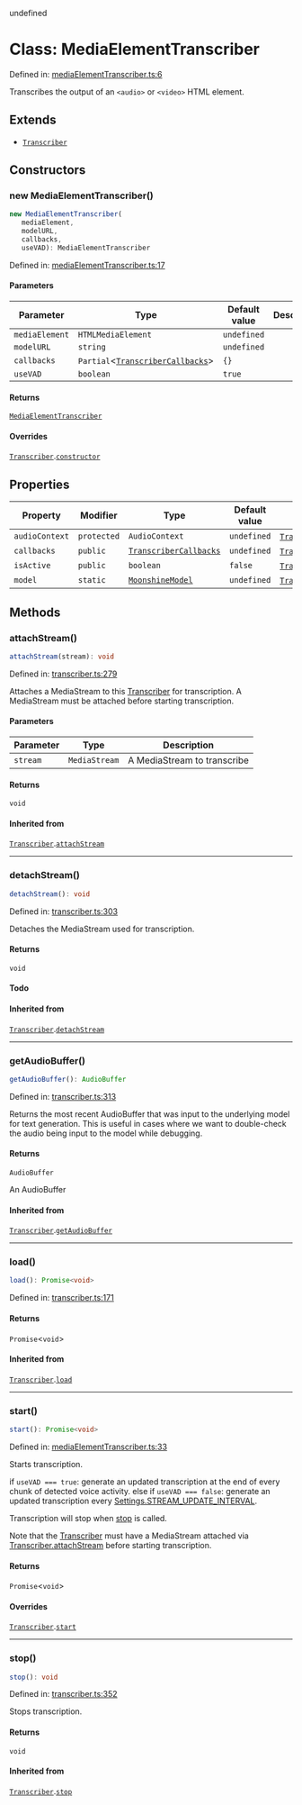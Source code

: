 undefined
# Class: MediaElementTranscriber

Defined in: [mediaElementTranscriber.ts:6](https://github.com/usefulsensors/moonshine-js/blob/main/src/mediaElementTranscriber.ts#L6)

Transcribes the output of an `<audio>` or `<video>` HTML element.

## Extends

- [`Transcriber`](/docs/api/classes/transcriber)

## Constructors

### new MediaElementTranscriber()

```ts
new MediaElementTranscriber(
   mediaElement, 
   modelURL, 
   callbacks, 
   useVAD): MediaElementTranscriber
```

Defined in: [mediaElementTranscriber.ts:17](https://github.com/usefulsensors/moonshine-js/blob/main/src/mediaElementTranscriber.ts#L17)

#### Parameters

| Parameter | Type | Default value | Description |
| ------ | ------ | ------ | ------ |
| `mediaElement` | `HTMLMediaElement` | `undefined` |  |
| `modelURL` | `string` | `undefined` |  |
| `callbacks` | `Partial`\<[`TranscriberCallbacks`](/docs/api/interfaces/transcribercallbacks)\> | `{}` |  |
| `useVAD` | `boolean` | `true` |  |

#### Returns

[`MediaElementTranscriber`](/docs/api/classes/mediaelementtranscriber)

#### Overrides

[`Transcriber`](/docs/api/classes/transcriber).[`constructor`](/docs/api/classes/transcriber#constructors)

## Properties

| Property | Modifier | Type | Default value | Inherited from | Defined in |
| ------ | ------ | ------ | ------ | ------ | ------ |
| <a id="audiocontext"></a> `audioContext` | `protected` | `AudioContext` | `undefined` | [`Transcriber`](/docs/api/classes/transcriber).[`audioContext`](/docs/api/classes/transcriber#audiocontext) | [transcriber.ts:105](https://github.com/usefulsensors/moonshine-js/blob/main/src/transcriber.ts#L105) |
| <a id="callbacks-1"></a> `callbacks` | `public` | [`TranscriberCallbacks`](/docs/api/interfaces/transcribercallbacks) | `undefined` | [`Transcriber`](/docs/api/classes/transcriber).[`callbacks`](/docs/api/classes/transcriber#callbacks-1) | [transcriber.ts:99](https://github.com/usefulsensors/moonshine-js/blob/main/src/transcriber.ts#L99) |
| <a id="isactive"></a> `isActive` | `public` | `boolean` | `false` | [`Transcriber`](/docs/api/classes/transcriber).[`isActive`](/docs/api/classes/transcriber#isactive) | [transcriber.ts:106](https://github.com/usefulsensors/moonshine-js/blob/main/src/transcriber.ts#L106) |
| <a id="model"></a> `model` | `static` | [`MoonshineModel`](/docs/api/classes/moonshinemodel) | `undefined` | [`Transcriber`](/docs/api/classes/transcriber).[`model`](/docs/api/classes/transcriber#model) | [transcriber.ts:98](https://github.com/usefulsensors/moonshine-js/blob/main/src/transcriber.ts#L98) |

## Methods

### attachStream()

```ts
attachStream(stream): void
```

Defined in: [transcriber.ts:279](https://github.com/usefulsensors/moonshine-js/blob/main/src/transcriber.ts#L279)

Attaches a MediaStream to this [Transcriber](/docs/api/classes/transcriber) for transcription. A MediaStream must be attached before
starting transcription.

#### Parameters

| Parameter | Type | Description |
| ------ | ------ | ------ |
| `stream` | `MediaStream` | A MediaStream to transcribe |

#### Returns

`void`

#### Inherited from

[`Transcriber`](/docs/api/classes/transcriber).[`attachStream`](/docs/api/classes/transcriber#attachstream)

***

### detachStream()

```ts
detachStream(): void
```

Defined in: [transcriber.ts:303](https://github.com/usefulsensors/moonshine-js/blob/main/src/transcriber.ts#L303)

Detaches the MediaStream used for transcription.

#### Returns

`void`

#### Todo

#### Inherited from

[`Transcriber`](/docs/api/classes/transcriber).[`detachStream`](/docs/api/classes/transcriber#detachstream)

***

### getAudioBuffer()

```ts
getAudioBuffer(): AudioBuffer
```

Defined in: [transcriber.ts:313](https://github.com/usefulsensors/moonshine-js/blob/main/src/transcriber.ts#L313)

Returns the most recent AudioBuffer that was input to the underlying model for text generation. This is useful in cases where
we want to double-check the audio being input to the model while debugging.

#### Returns

`AudioBuffer`

An AudioBuffer

#### Inherited from

[`Transcriber`](/docs/api/classes/transcriber).[`getAudioBuffer`](/docs/api/classes/transcriber#getaudiobuffer)

***

### load()

```ts
load(): Promise<void>
```

Defined in: [transcriber.ts:171](https://github.com/usefulsensors/moonshine-js/blob/main/src/transcriber.ts#L171)

#### Returns

`Promise`\<`void`\>

#### Inherited from

[`Transcriber`](/docs/api/classes/transcriber).[`load`](/docs/api/classes/transcriber#load)

***

### start()

```ts
start(): Promise<void>
```

Defined in: [mediaElementTranscriber.ts:33](https://github.com/usefulsensors/moonshine-js/blob/main/src/mediaElementTranscriber.ts#L33)

Starts transcription.

if `useVAD === true`: generate an updated transcription at the end of every chunk of detected voice activity.
else if `useVAD === false`: generate an updated transcription every [Settings.STREAM\_UPDATE\_INTERVAL](/docs/api/variables/settings#stream_update_interval).

Transcription will stop when [stop](/docs/api/classes/mediaelementtranscriber#stop) is called.

Note that the [Transcriber](/docs/api/classes/transcriber) must have a MediaStream attached via [Transcriber.attachStream](/docs/api/classes/transcriber#attachstream) before
starting transcription.

#### Returns

`Promise`\<`void`\>

#### Overrides

[`Transcriber`](/docs/api/classes/transcriber).[`start`](/docs/api/classes/transcriber#start)

***

### stop()

```ts
stop(): void
```

Defined in: [transcriber.ts:352](https://github.com/usefulsensors/moonshine-js/blob/main/src/transcriber.ts#L352)

Stops transcription.

#### Returns

`void`

#### Inherited from

[`Transcriber`](/docs/api/classes/transcriber).[`stop`](/docs/api/classes/transcriber#stop)

